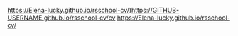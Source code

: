 https://Elena-lucky.github.io/rsschool-cv/)https://GITHUB-USERNAME.github.io/rsschool-cv/cv
https://Elena-lucky.github.io/rsschool-cv/
